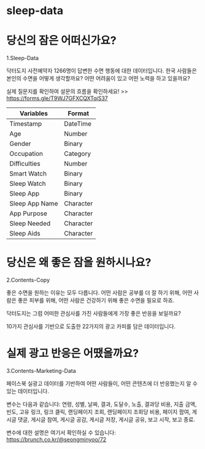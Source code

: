 # sleep-data

# 당신의 잠은 어떠신가요?

1.Sleep-Data

닥터도지 사전예약자 1266명이 답변한 수면 행동에 대한 데이터입니다. 한국 사람들은 본인의 수면을 어떻게 생각할까요? 어떤 어려움이 있고 어떤 노력을 하고 있을까요?

실제 질문지를 확인하여 설문의 흐름을 확인하세요! >> https://forms.gle/T9WJ7GFXCQXTqiS37

| Variables     | Format        |
| ------------- | ------------- |
| Timestamp     | DateTime      | 
| Age           | Number        | 
| Gender        | Binary        | 
| Occupation    | Category      | 
| Difficulties  | Number        | 
| Smart Watch   | Binary        | 
| Sleep Watch   | Binary        | 
| Sleep App     | Binary        | 
| Sleep App Name| Character     | 
| App Purpose   | Character     | 
| Sleep Needed  | Character     | 
| Sleep Aids    | Character     |


# 당신은 왜 좋은 잠을 원하시나요?

2.Contents-Copy

좋은 수면을 원하는 이유는 모두 다릅니다. 어떤 사람은 공부를 더 잘 하기 위해, 어떤 사람은 좋은 피부를 위해, 어떤 사람은 건강하기 위해 좋은 수면을 필요로 하죠.

닥터도지는 그럼 어떠한 관심사를 가진 사람들에게 가장 좋은 반응을 보일까요?

10가지 관심사를 기반으로 도출한 22가지의 광고 카피를 담은 데이터입니다.


# 실제 광고 반응은 어땠을까요?

3.Contents-Marketing-Data

페이스북 실광고 데이터를 기반하여 어떤 사람들이, 어떤 콘텐츠에 더 반응했는지 알 수 있는 데이터입니다. 

변수는 다음과 같습니다: 연령, 성별, 날짜, 결과, 도달수, 노출, 결과당 비용, 지출 금액, 빈도, 고유 링크, 링크 클릭, 랜딩페이지 조회, 랜딩페이지 조회당 비용, 페이지 팜여, 게시글 댓글, 게시글 참여, 게시글 공감, 게시글 저장, 게시글 공유, 보고 시작, 보고 종료.

변수에 대한 설명은 여기서 확인하실 수 있습니다: https://brunch.co.kr/@seongminyoo/72
